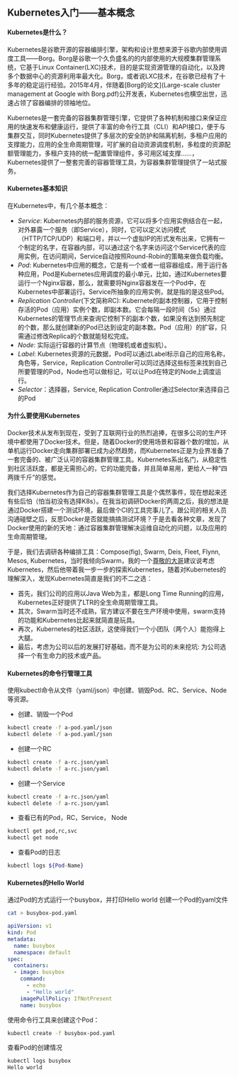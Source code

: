 Kubernetes入门——基本概念
--------------------------------------------------------------------------------------------------------------------------------------

#### Kubernetes是什么？

Kubernetes是谷歌开源的容器编排引擎，架构和设计思想来源于谷歌内部使用调度工具——Borg。Borg是谷歌一个久负盛名的的内部使用的大规模集群管理系统，它基于Linux Container(LXC)技术，目的是实现资源管理的自动化，以及跨多个数据中心的资源利用率最大化。Borg，或者说LXC技术，在谷歌已经有了十多年的稳定运行经验。2015年4月，伴随着[Borg的论文](Large-scale cluster management at Google with Borg.pdf)公开发表，Kubernetes也横空出世，迅速占领了容器编排的领袖地位。

Kubernetes是一套完备的容器集群管理引擎，它提供了各种机制和接口来保证应用的快速发布和健康运行，提供了丰富的命令行工具（CLI）和API接口，便于与集群交互，同时Kubernetes提供了多层次的安全防护和隔离机制，多租户应用的支撑能力，应用的全生命周期管理，可扩展的自动资源调度机制，多粒度的资源配额管理能力，多租户支持的统一配置管理组件，多可用区域支撑……，Kubernetes提供了一整套完善的容器管理工具，为容器集群管理提供了一站式服务。

#### Kubernetes基本知识

在Kubernetes中，有几个基本概念：
+ *Service*: Kubernetes内部的服务资源，它可以将多个应用实例结合在一起，对外暴露一个服务（即Service），同时，它可以定义访问模式（HTTP/TCP/UDP）和端口号，并以一个虚拟IP的形式发布出来，它拥有一个制定的名字，在容器内部，可以通过这个名字来访问这个Service代表的应用实例，在访问期间，Service自动按照Round-Robin的策略来做负载均衡。
+ *Pod*: Kubernetes中应用的概念，它是有一个或者一组容器组成，用于运行各种应用，Pod是Kubernetes应用调度的最小单元，比如，通过Kubernetes要运行一个Nginx容器，那么，就需要将Nginx容器发在一个Pod中，在Kubernetes中部署运行。Service所抽象的应用实例，就是指的是这些Pod。
+ *Replication* *Controller*(下文简称RC): Kubernete的副本控制器，它用于控制存活的Pod（应用）实例个数，即副本数。它会每隔一段时间（5s）通过Kubernetes的管理节点来查询它控制下的副本个数，如果没有达到预先制定的个数，那么就创建新的Pod已达到设定的副本数。Pod（应用）的扩容，只需通过修改Replica的个数就能轻松完成。
+ *Node*: 实际运行容器的计算节点（物理机或者虚拟机）。
+ *Label*: Kubernetes资源的元数据，Pod可以通过Label标示自己的应用名称，角色等，Service，Replication Controller可以同过选择这些标签来找到自己所要管理的Pod，Node也可以做标记，可以让Pod在特定的Node上调度运行。
+ *Selector*：选择器，Service, Replication Controller通过Selector来选择自己的Pod

#### 为什么要使用Kubernetes
Docker技术从发布到现在，受到了互联网行业的热烈追捧，在很多公司的生产环境中都使用了Docker技术。但是，随着Docker的使用场景和容器个数的增加，从单机运行Docker走向集群部署已成为必然趋势，而Kubernetes正是为业界准备了一套完备的、被广泛认可的容器集群管理工具。Kubernetes系出名门，从稳定性到社区活跃度，都是无需担心的，它的功能完备，并且简单易用，更给人一种”四两拨千斤“的感觉。

我们选择Kubernetes作为自己的容器集群管理工具是个偶然事件，现在想起来还有些后怕（怕当初没有选择K8s）。在我当初调研Docker的两周之后，我的想法是通过Docker搭建一个测试环境，最后做个CI的工具完事儿了。跟公司的相关人员沟通碰壁之后，反思Docker是否就能搞搞测试环境？于是去看各种文章，发现了Docker使用的新的天地：通过容器集群管理解决运维自动化的问题，以及应用的生命周期管理。

于是，我们去调研各种编排工具：Compose(fig), Swarm, Deis, Fleet, Flynn, Mesos, Kubernetes，当时我倾向Swarm，我的一个[尊敬的大哥](https://github.com/tonyyu)建议说考虑Kubernetes，然后他带着我一步一步的探索Kubernetes，随着对Kubernetes的理解深入，发现Kubernetes简直是我们的不二之选：
+ 首先，我们公司的应用以Java Web为主，都是Long Time Running的应用，Kubernetes正好提供了LTR的全生命周期管理工具。
+ 其次，Swarm当时还不成熟，官方建议不要在生产环境中使用，swarm支持的功能和Kubernetes比起来就简直是玩具。
+ 再次，Kubernetes的社区活跃，这使得我们一个小团队（两个人）能抱得上大腿。
+ 最后，考虑为公司以后的发展打好基础，而不是为公司的未来挖坑: 为公司选择一个有生命力的技术或产品。

#### Kubernetes的命令行管理工具

使用kubectl命令从文件（yaml/json）中创建、销毁Pod、RC、Service、Node等资源。
+ 创建、销毁一个Pod
```bash
kubectl create -f a-pod.yaml/json
kubectl delete -f a-pod.yaml/json
```
+ 创建一个RC
```bash
kubectl create -f a-rc.json/yaml
kubectl delete -f a-rc.json/yaml
```

+ 创建一个Service
```bash
kubectl create -f a-rc.json/yaml
kubectl delete -f a-rc.json/yaml
```

+ 查看已有的Pod，RC，Service， Node
```bash
kubectl get pod,rc,svc
kubectl get node
```

+ 查看Pod的日志
```bash
kubectl logs ${Pod-Name}
```

#### Kubernetes的Hello World

通过Pod的方式运行一个busybox，并打印Hello world
创建一个Pod的yaml文件
```bash
cat > busybox-pod.yaml
```
```yaml
apiVersion: v1
kind: Pod 
metadata:
  name: busybox
  namespace: default
spec:
  containers:
  - image: busybox
    command:
      - echo
      - "Hello world"
    imagePullPolicy: IfNotPresent
    name: busybox
```

使用命令行工具来创建这个Pod：
```bash
kubectl create -f busybox-pod.yaml
```

查看Pod的创建情况
```bash
kubectl logs busybox
Hello world
```

